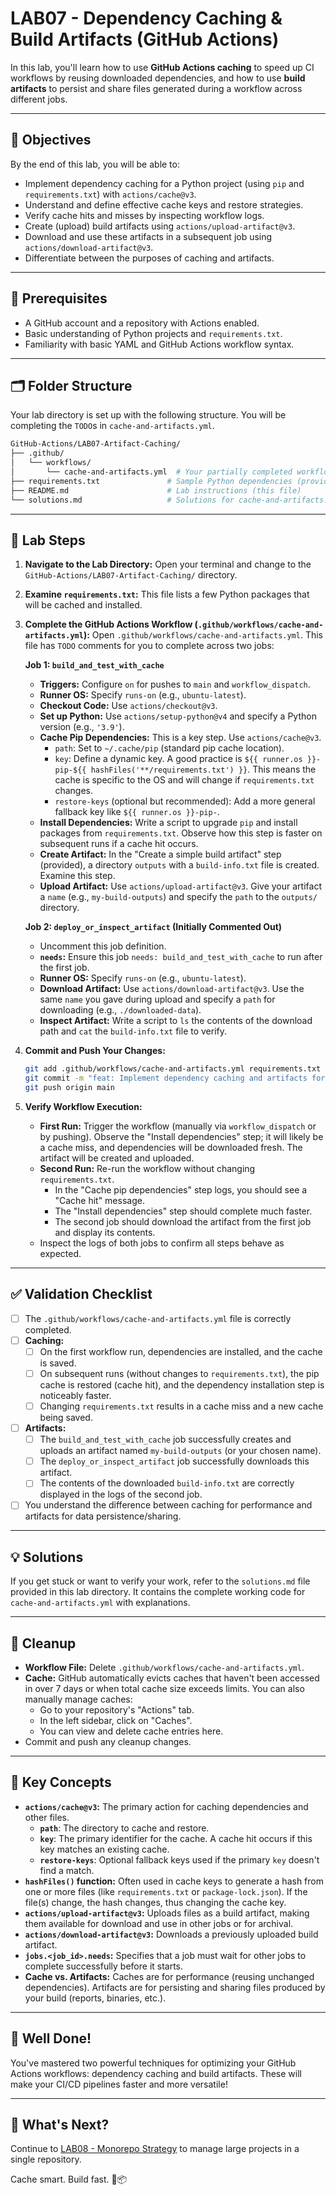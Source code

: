 # LAB07 - Dependency Caching & Build Artifacts (GitHub Actions)

In this lab, you'll learn how to use **GitHub Actions caching** to speed up CI workflows by reusing downloaded dependencies, and how to use **build artifacts** to persist and share files generated during a workflow across different jobs.

---

## 🎯 Objectives

By the end of this lab, you will be able to:
- Implement dependency caching for a Python project (using `pip` and `requirements.txt`) with `actions/cache@v3`.
- Understand and define effective cache keys and restore strategies.
- Verify cache hits and misses by inspecting workflow logs.
- Create (upload) build artifacts using `actions/upload-artifact@v3`.
- Download and use these artifacts in a subsequent job using `actions/download-artifact@v3`.
- Differentiate between the purposes of caching and artifacts.

---

## 🧰 Prerequisites

- A GitHub account and a repository with Actions enabled.
- Basic understanding of Python projects and `requirements.txt`.
- Familiarity with basic YAML and GitHub Actions workflow syntax.

---

## 🗂️ Folder Structure

Your lab directory is set up with the following structure. You will be completing the `TODO`s in `cache-and-artifacts.yml`.

```bash
GitHub-Actions/LAB07-Artifact-Caching/
├── .github/
│   └── workflows/
│       └── cache-and-artifacts.yml  # Your partially completed workflow file with TODOs
├── requirements.txt               # Sample Python dependencies (provided)
├── README.md                      # Lab instructions (this file)
└── solutions.md                   # Solutions for cache-and-artifacts.yml
```

---

## 🚀 Lab Steps

1.  **Navigate to the Lab Directory:**
    Open your terminal and change to the `GitHub-Actions/LAB07-Artifact-Caching/` directory.

2.  **Examine `requirements.txt`:**
    This file lists a few Python packages that will be cached and installed.

3.  **Complete the GitHub Actions Workflow (`.github/workflows/cache-and-artifacts.yml`):**
    Open `.github/workflows/cache-and-artifacts.yml`. This file has `TODO` comments for you to complete across two jobs:

    **Job 1: `build_and_test_with_cache`**
    *   **Triggers:** Configure `on` for pushes to `main` and `workflow_dispatch`.
    *   **Runner OS:** Specify `runs-on` (e.g., `ubuntu-latest`).
    *   **Checkout Code:** Use `actions/checkout@v3`.
    *   **Set up Python:** Use `actions/setup-python@v4` and specify a Python version (e.g., `'3.9'`).
    *   **Cache Pip Dependencies:** This is a key step. Use `actions/cache@v3`.
        *   `path`: Set to `~/.cache/pip` (standard pip cache location).
        *   `key`: Define a dynamic key. A good practice is `${{ runner.os }}-pip-${{ hashFiles('**/requirements.txt') }}`. This means the cache is specific to the OS and will change if `requirements.txt` changes.
        *   `restore-keys` (optional but recommended): Add a more general fallback key like `${{ runner.os }}-pip-`.
    *   **Install Dependencies:** Write a script to upgrade `pip` and install packages from `requirements.txt`. Observe how this step is faster on subsequent runs if a cache hit occurs.
    *   **Create Artifact:** In the "Create a simple build artifact" step (provided), a directory `outputs` with a `build-info.txt` file is created. Examine this step.
    *   **Upload Artifact:** Use `actions/upload-artifact@v3`. Give your artifact a `name` (e.g., `my-build-outputs`) and specify the `path` to the `outputs/` directory.

    **Job 2: `deploy_or_inspect_artifact` (Initially Commented Out)**
    *   Uncomment this job definition.
    *   **`needs`:** Ensure this job `needs: build_and_test_with_cache` to run after the first job.
    *   **Runner OS:** Specify `runs-on` (e.g., `ubuntu-latest`).
    *   **Download Artifact:** Use `actions/download-artifact@v3`. Use the same `name` you gave during upload and specify a `path` for downloading (e.g., `./downloaded-data`).
    *   **Inspect Artifact:** Write a script to `ls` the contents of the download path and `cat` the `build-info.txt` file to verify.

4.  **Commit and Push Your Changes:**
    ```bash
    git add .github/workflows/cache-and-artifacts.yml requirements.txt
    git commit -m "feat: Implement dependency caching and artifacts for LAB07"
    git push origin main
    ```

5.  **Verify Workflow Execution:**
    *   **First Run:** Trigger the workflow (manually via `workflow_dispatch` or by pushing). Observe the "Install dependencies" step; it will likely be a cache miss, and dependencies will be downloaded fresh. The artifact will be created and uploaded.
    *   **Second Run:** Re-run the workflow without changing `requirements.txt`. 
        *   In the "Cache pip dependencies" step logs, you should see a "Cache hit" message.
        *   The "Install dependencies" step should complete much faster.
        *   The second job should download the artifact from the first job and display its contents.
    *   Inspect the logs of both jobs to confirm all steps behave as expected.

---

## ✅ Validation Checklist

- [ ] The `.github/workflows/cache-and-artifacts.yml` file is correctly completed.
- [ ] **Caching:**
    - [ ] On the first workflow run, dependencies are installed, and the cache is saved.
    - [ ] On subsequent runs (without changes to `requirements.txt`), the pip cache is restored (cache hit), and the dependency installation step is noticeably faster.
    - [ ] Changing `requirements.txt` results in a cache miss and a new cache being saved.
- [ ] **Artifacts:**
    - [ ] The `build_and_test_with_cache` job successfully creates and uploads an artifact named `my-build-outputs` (or your chosen name).
    - [ ] The `deploy_or_inspect_artifact` job successfully downloads this artifact.
    - [ ] The contents of the downloaded `build-info.txt` are correctly displayed in the logs of the second job.
- [ ] You understand the difference between caching for performance and artifacts for data persistence/sharing.

---

## 💡 Solutions

If you get stuck or want to verify your work, refer to the `solutions.md` file provided in this lab directory. It contains the complete working code for `cache-and-artifacts.yml` with explanations.

---

## 🧹 Cleanup

-   **Workflow File:** Delete `.github/workflows/cache-and-artifacts.yml`.
-   **Cache:** GitHub automatically evicts caches that haven't been accessed in over 7 days or when total cache size exceeds limits. You can also manually manage caches:
    *   Go to your repository's "Actions" tab.
    *   In the left sidebar, click on "Caches".
    *   You can view and delete cache entries here.
-   Commit and push any cleanup changes.

---

## 🧠 Key Concepts

-   **`actions/cache@v3`:** The primary action for caching dependencies and other files.
    *   **`path`**: The directory to cache and restore.
    *   **`key`**: The primary identifier for the cache. A cache hit occurs if this key matches an existing cache.
    *   **`restore-keys`**: Optional fallback keys used if the primary `key` doesn't find a match.
-   **`hashFiles()` function:** Often used in cache keys to generate a hash from one or more files (like `requirements.txt` or `package-lock.json`). If the file(s) change, the hash changes, thus changing the cache key.
-   **`actions/upload-artifact@v3`:** Uploads files as a build artifact, making them available for download and use in other jobs or for archival.
-   **`actions/download-artifact@v3`:** Downloads a previously uploaded build artifact.
-   **`jobs.<job_id>.needs`:** Specifies that a job must wait for other jobs to complete successfully before it starts.
-   **Cache vs. Artifacts:** Caches are for performance (reusing unchanged dependencies). Artifacts are for persisting and sharing files produced by your build (reports, binaries, etc.).

---

## 🌟 Well Done!

You've mastered two powerful techniques for optimizing your GitHub Actions workflows: dependency caching and build artifacts. These will make your CI/CD pipelines faster and more versatile!

---

## 🔁 What's Next?
Continue to [LAB08 - Monorepo Strategy](../LAB08-Monorepo-Strategy/) to manage large projects in a single repository.

Cache smart. Build fast. 🚀📦